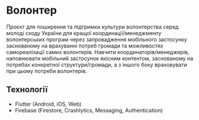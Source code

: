 # Волонтер

Проєкт для поширення та підтримки культури волонтерства серед молоді сходу України для кращої координації/менеджменту волонтерських програм через запровадження мобільного застосунку заснованому на врахуванні потреб громади та можливостях самореалізації самих волонтерів.
Навчити координаторів/менеджерів, наповнювати мобільний застосунок якісним контентом, заснованому на потребах конкретної структури/громади, а з іншого боку враховувати при цьому потреби волонтерів.

## Технології

- Flutter (Android, iOS, Web)
- Firebase (Firestore, Crashlytics, Messaging, Authentication)
